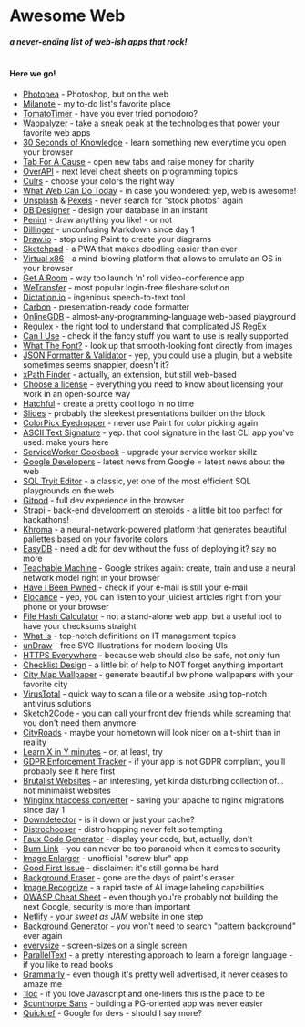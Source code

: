 # Awesome Web
##### a never-ending list of web-ish apps that rock!
#
#### Here we go!

* [Photopea](https://www.photopea.com/) - Photoshop, but on the web
* [Milanote](https://milanote.com/) - my to-do list's favorite place 
* [TomatoTimer](https://tomato-timer.com/) - have you ever tried pomodoro?
* [Wappalyzer](https://www.wappalyzer.com/) - take a sneak peak at the technologies that power your favorite web apps
* [30 Seconds of Knowledge](https://30secondsofknowledge.com/) - learn something new everytime you open your browser
* [Tab For A Cause](https://tab.gladly.io/) - open new tabs and raise money for charity
* [OverAPI](http://overapi.com/) - next level cheat sheets on programming topics
* [Culrs](https://culrs.com/#/) - choose your colors the right way
* [What Web Can Do Today](https://whatwebcando.today/) - in case you wondered: yep, web is awesome!
* [Unsplash](https://unsplash.com/) & [Pexels](https://www.pexels.com/) - never search for "stock photos" again
* [DB Designer](https://www.dbdesigner.net/) - design your database in an instant
* [Penint](http://seoi.net/penint/) - draw anything you like! - or not
* [Dillinger](https://dillinger.io/) - unconfusing Markdown since day 1
* [Draw.io](https://www.draw.io/) - stop using Paint to create your diagrams
* [Sketchpad](https://sketch.io) - a PWA that makes doodling easier than ever
* [Virtual x86](https://copy.sh/v86/) - a mind-blowing platform that allows to emulate an OS in your browser
* [Get A Room](https://getaroom.io/) - way too launch 'n' roll video-conference app
* [WeTransfer](https://wetransfer.com/) - most popular login-free fileshare solution
* [Dictation.io](https://dictation.io) - ingenious speech-to-text tool
* [Carbon](https://carbon.now.sh) - presentation-ready code formatter
* [OnlineGDB](https://www.onlinegdb.com/) - almost-any-programming-language web-based playground
* [Regulex](https://jex.im/regulex/#!flags=&re=%5E(a%7Cb)*%3F%24) - the right tool to understand that complicated JS RegEx
* [Can I Use](https://caniuse.com/) - check if the fancy stuff you want to use is really supported
* [What The Font?](https://www.myfonts.com/WhatTheFont/) - look up that smooth-looking font directly from images
* [JSON Formatter & Validator](https://jsonformatter.curiousconcept.com/) - yep, you could use a plugin, but a website sometimes seems snappier, doesn't it?
* [xPath Finder](https://chrome.google.com/webstore/detail/xpath-finder/ihnknokegkbpmofmafnkoadfjkhlogph) - actually, an extension, but still web-based 
* [Choose a license](https://choosealicense.com/) - everything you need to know about licensing your work in an open-source way
* [Hatchful](https://hatchful.shopify.com/) - create a pretty cool logo in no time
* [Slides](https://slides.com/) - probably the sleekest presentations builder on the block
* [ColorPick Eyedropper](https://chrome.google.com/webstore/detail/colorpick-eyedropper/ohcpnigalekghcmgcdcenkpelffpdolg) - never use Paint for color picking again
* [ASCII Text Signature](https://www.kammerl.de/ascii/AsciiSignature.php) - yep. that cool signature in the last CLI app you've used. make yours here
* [ServiceWorker Cookbook](https://serviceworke.rs) - upgrade your service worker skillz
* [Google Developers](https://developers.google.com/) - latest news from Google = latest news about the web
* [SQL Tryit Editor](https://www.w3schools.com/sql/trysql.asp?filename=trysql_op_in) - a classic, yet one of the most efficient SQL playgrounds on the web
* [Gitpod](https://gitpod.io) - full dev experience in the browser
* [Strapi](https://strapi.io/) - back-end development on steroids - a little bit too perfect for hackathons!
* [Khroma](http://khroma.co/) - a neural-network-powered platform that generates beautiful pallettes based on your favorite colors
* [EasyDB](https://easydb.io/) - need a db for dev without the fuss of deploying it? say no more
* [Teachable Machine](https://teachablemachine.withgoogle.com/) - Google strikes again: create, train and use a neural network model right in your browser
* [Have I Been Pwned](https://haveibeenpwned.com/) - check if your e-mail is still your e-mail
* [Elocance](https://www.elocance.com/en/) - yep, you can listen to your juiciest articles right from your phone or your browser
* [File Hash Calculator](https://md5file.com/calculator) - not a stand-alone web app, but a useful tool to have your checksums straight 
* [What Is](https://whatis.techtarget.com/) - top-notch definitions on IT management topics
* [unDraw](https://undraw.co/) - free SVG illustrations for modern looking UIs
* [HTTPS Everywhere](https://www.eff.org/https-everywhere) - because web should also be safe, not only fun
* [Checklist Design](https://www.checklist.design/) - a little bit of help to NOT forget anything important
* [City Map Wallpaper](https://alvarcarto.com/phone-background/generator) - generate beautiful bw phone wallpapers with your favorite city
* [VirusTotal](https://www.virustotal.com/) - quick way to scan a file or a website using top-notch antivirus solutions
* [Sketch2Code](https://sketch2code.azurewebsites.net/) - you can call your front dev friends while screaming that you don't need them anymore
* [CityRoads](https://anvaka.github.io/city-roads/) - maybe your hometown will look nicer on a t-shirt than in reality
* [Learn X in Y minutes](https://learnxinyminutes.com/) - or, at least, try
* [GDPR Enforcement Tracker](https://www.enforcementtracker.com/) - if your app is not GDPR compliant, you'll probably see it here first
* [Brutalist Websites](https://brutalistwebsites.com/) - an interesting, yet kinda disturbing collection of... not minimalist websites
* [Winginx htaccess converter](https://winginx.com/en/htaccess) - saving your apache to nginx migrations since day 1
* [Downdetector](https://downdetector.com/) - is it down or just your cache?
* [Distrochooser](https://beta.distrochooser.de/) - distro hopping never felt so tempting
* [Faux Code Generator](http://knutsynstad.com/fauxcode/) - display your code, but, actually, don't
* [Burn Link](https://burn.link/) - you can never be too paranoid when it comes to security
* [Image Enlarger](https://imglarger.com/) - unofficial "screw blur" app
* [Good First Issue](https://goodfirstissue.dev/) - disclaimer: it's still gonna be hard
* [Background Eraser](https://bgeraser.com/) - gone are the days of paint's eraser 
* [Image Recognize](https://imagerecognize.com/) - a rapid taste of AI image labeling capabilities
* [OWASP Cheat Sheet](https://cheatsheetseries.owasp.org/?q=) - even though you're probably not building the next Google, security is more than important
* [Netlify](https://www.netlify.com/) - your *sweet as JAM* website in one step
* [Background Generator](https://background-generator.com/) - you won't need to search "pattern background" ever again
* [everysize](https://everysize.kibalabs.com/) - screen-sizes on a single screen 
* [ParallelText](http://paralleltext.io/) - a pretty interesting approach to learn a foreign language - if you like to read books
* [Grammarly](https://grammarly.com) - even though it's pretty well advertised, it never ceases to amaze me
* [1loc](https://1loc.dev/) - if you love Javascript and one-liners this is the place to be
* [Scunthorpe Sans](https://vole.wtf/scunthorpe-sans/) - building a PG-oriented app was never easier 
* [Quickref](https://quickref.dev/) - Google for devs - should I say more?
